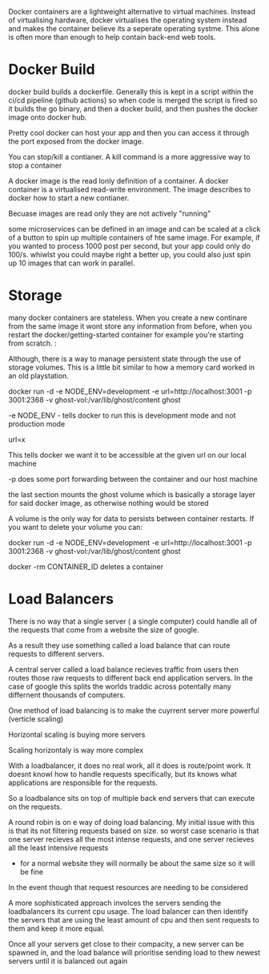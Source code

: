 

Docker containers are a lightweight alternative to virtual machines. Instead of virtualising hardware, docker virtualises the operating system instead and makes the container believe its a seperate operating systme. This alone is often more than enough to help contain back-end web tools.

# Docker Build 

docker build builds a dockerfile. Generally this is kept in a script within the ci/cd pipeline (github actions) so when code is merged the script is fired so it builds the go binary, and then a docker build, and then pushes the docker image onto docker hub.

Pretty cool docker can host your app and then you can access it through the port exposed from the docker image. 

You can stop/kill a contianer. A kill command is a more aggressive way to stop a container

A docker image is the read lonly definition  of a container. A docker container is a virtualised read-write environment. The image describes to docker how to start a new contianer. 

Becuase images are read only they are not actively "running"

some microservices can be defined in an image and can be scaled at a click of a button to spin up multiple containers of hte same image. For example, if you wanted to process 1000 post per second, but your app could only do 100/s. whiwlst you could maybe right a better up, you could also just spin up 10 images that can work in parallel.

# Storage 

many docker containers are stateless. When you create a new continare from the same image it wont store any information from before, when you restart the docker/getting-started container for example you're starting from scratch. :

Although, there is a way to manage persistent state through the use of storage volumes. This is a little bit similar to how a memory card worked in an old playstation. 


docker run -d -e NODE_ENV=development -e url=http://localhost:3001 -p 3001:2368 -v ghost-vol:/var/lib/ghost/content ghost

-e NODE_ENV - tells docker to run this is development mode and not production mode 

url=x 

This tells docker we want it to be accessible at the given url on our local machine 

-p does some port forwarding between the container and our host machine 

the last section mounts the ghost volume which is basically a storage layer for said docker image, as otherwise nothing would be stored

A volume is the only way for data to persists between container restarts. If you want to delete your volume you can:

docker run -d -e NODE_ENV=development -e url=http://localhost:3001 -p 3001:2368 -v ghost-vol:/var/lib/ghost/content ghost

docker -rm CONTAINER_ID deletes a container 


# Load Balancers 

There is no way that a single server ( a single computer) could handle all of the requests that come from a website the size of google. 

As a result they use  something called a load balance that can route requests to different servers. 

A central server called a load balance recieves traffic from users then routes those raw requests to different back end application servers. In the case of google this splits the worlds traddic across potentally many differnent thousands of computers. 

One method of load balancing is to make the cuyrrent server more powerful (verticle scaling)

Horizontal scaling is buying more servers 

Scaling horizontaly is way more complex 

With a loadbalancer, it does no real work, all it does is route/point work. It doesnt knowl how to handle requests specifically, but its knows what applications are responsible for the requests. 

So a loadbalance sits on top of multiple back end servers that can execute on the requests. 

A round robin is on e way of doing load balancing. My initial issue with this is that its not filtering requests based on size. so worst case scenario is that one server recieves all the most intense requests, and one server recieves all the least intensive requests 
- for a normal website they will normally be about the same size so it will be fine 

In the event though that request resources are needing to be considered 

A more sophisticated approach involces the servers sending the loadbalancers its current cpu usage. The load balancer can then identify the servers that are using the least amount of cpu and then sent requests to them and keep it more equal. 

Once all your servers get close to their compacity, a new server can be spawned in, and the load balance will prioritise sending load to thew newest servers until it is balanced out again
